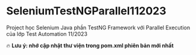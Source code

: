 # SeleniumTestNGParallel112023

Project học Selenium Java phần TestNG Framework với Parallel Execution của lớp Test Automation 11/2023

🔥 **Lưu ý: nhớ cập nhật thư viện trong pom.xml phiên bản mới nhất**
